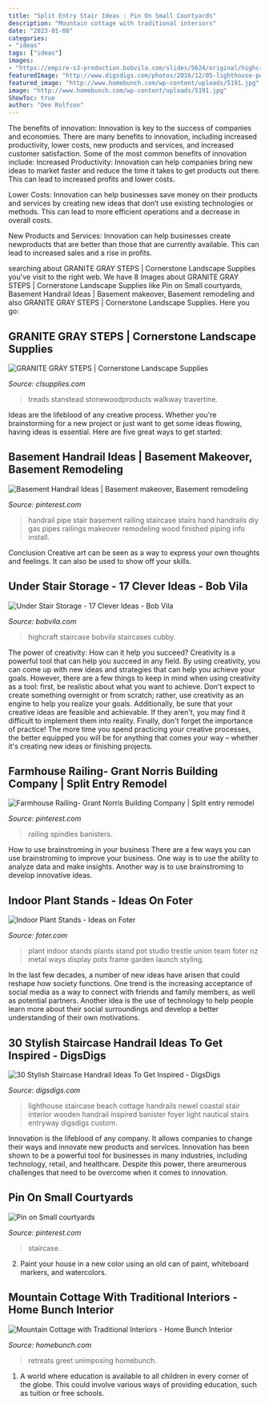 ```yaml
---
title: "Split Entry Stair Ideas : Pin On Small Courtyards"
description: "Mountain cottage with traditional interiors"
date: "2023-01-08"
categories:
- "ideas"
tags: ["ideas"]
images:
- "https://empire-s3-production.bobvila.com/slides/5624/original/highcraft_shelves_under_stairs.jpg?1553805206"
featuredImage: "http://www.digsdigs.com/photos/2016/12/05-lighthouse-post-and-wooden-handrails-for-a-beach-cottage.jpg"
featured_image: "http://www.homebunch.com/wp-content/uploads/5191.jpg"
image: "http://www.homebunch.com/wp-content/uploads/5191.jpg"
ShowToc: true
author: "Dee Rolfson"
---
```



The benefits of innovation:
Innovation is key to the success of companies and economies. There are many benefits to innovation, including increased productivity, lower costs, new products and services, and increased customer satisfaction. Some of the most common benefits of innovation include: 
Increased Productivity: Innovation can help companies bring new ideas to market faster and reduce the time it takes to get products out there. This can lead to increased profits and lower costs. 

Lower Costs: Innovation can help businesses save money on their products and services by creating new ideas that don’t use existing technologies or methods. This can lead to more efficient operations and a decrease in overall costs. 

New Products and Services: Innovation can help businesses create newproducts that are better than those that are currently available. This can lead to increased sales and a rise in profits.

	

		
searching about GRANITE GRAY STEPS | Cornerstone Landscape Supplies you've visit to the right web. We have 8 Images about GRANITE GRAY STEPS | Cornerstone Landscape Supplies like Pin on Small courtyards, Basement Handrail Ideas | Basement makeover, Basement remodeling and also GRANITE GRAY STEPS | Cornerstone Landscape Supplies. Here you go:
		
    
## GRANITE GRAY STEPS | Cornerstone Landscape Supplies

<img loading=lazy src="https://gaunte-wp.s3.amazonaws.com/cls237/uploads/2020/03/granite-steps-600x704.jpg" onerror="this.onerror=null;this.src='https://tse2.mm.bing.net/th?id=OIP.qvTAOh7wsZ8-6lvuERw-pgHaIs&amp;pid=15.1';" alt="GRANITE GRAY STEPS | Cornerstone Landscape Supplies">

_Source: clsupplies.com_

>treads stanstead stonewoodproducts walkway travertine. 

	

Ideas are the lifeblood of any creative process. Whether you're brainstorming for a new project or just want to get some ideas flowing, having ideas is essential. Here are five great ways to get started: 

    
## Basement Handrail Ideas | Basement Makeover, Basement Remodeling

<img loading=lazy src="https://i.pinimg.com/736x/9e/c3/56/9ec3561193af20a97f9373709c665e3a.jpg" onerror="this.onerror=null;this.src='https://tse4.mm.bing.net/th?id=OIP.6292wa0gMlCLNbdzE-JZgwHaJ3&amp;pid=15.1';" alt="Basement Handrail Ideas | Basement makeover, Basement remodeling">

_Source: pinterest.com_

>handrail pipe stair basement railing staircase stairs hand handrails diy gas pipes railings makeover remodeling wood finished piping info install. 

	

Conclusion
Creative art can be seen as a way to express your own thoughts and feelings. It can also be used to show off your skills.

    
## Under Stair Storage - 17 Clever Ideas - Bob Vila

<img loading=lazy src="https://empire-s3-production.bobvila.com/slides/5624/original/highcraft_shelves_under_stairs.jpg?1553805206" onerror="this.onerror=null;this.src='https://tse4.mm.bing.net/th?id=OIP.616fFtVoijyr0KsO64FpngHaFX&amp;pid=15.1';" alt="Under Stair Storage - 17 Clever Ideas - Bob Vila">

_Source: bobvila.com_

>highcraft staircase bobvila staircases cubby. 

	

The power of creativity: How can it help you succeed?
Creativity is a powerful tool that can help you succeed in any field. By using creativity, you can come up with new ideas and strategies that can help you achieve your goals. However, there are a few things to keep in mind when using creativity as a tool: first, be realistic about what you want to achieve. Don't expect to create something overnight or from scratch; rather, use creativity as an engine to help you realize your goals. Additionally, be sure that your creative ideas are feasible and achievable. If they aren't, you may find it difficult to implement them into reality. Finally, don't forget the importance of practice! The more time you spend practicing your creative processes, the better equipped you will be for anything that comes your way – whether it's creating new ideas or finishing projects.

    
## Farmhouse Railing- Grant Norris Building Company | Split Entry Remodel

<img loading=lazy src="https://i.pinimg.com/736x/38/6e/95/386e9506692754fe8273fdcd02909244.jpg" onerror="this.onerror=null;this.src='https://tse3.mm.bing.net/th?id=OIP.Kc0-tYTLJYO1xs1f7Jc9hgHaJ3&amp;pid=15.1';" alt="Farmhouse Railing- Grant Norris Building Company | Split entry remodel">

_Source: pinterest.com_

>railing spindles banisters. 

	

How to use brainstroming in your business
There are a few ways you can use brainstroming to improve your business. One way is to use the ability to analyze data and make insights. Another way is to use brainstroming to develop innovative ideas.

    
## Indoor Plant Stands - Ideas On Foter

<img loading=lazy src="https://foter.com/photos/title/indoor-plant-stands.jpg" onerror="this.onerror=null;this.src='https://tse1.mm.bing.net/th?id=OIP.Gg0OMAI5uFMC4rA2Y1kQoAHaLH&amp;pid=15.1';" alt="Indoor Plant Stands - Ideas on Foter">

_Source: foter.com_

>plant indoor stands plants stand pot studio trestle union team foter nz metal ways display pots frame garden launch styling. 

	

In the last few decades, a number of new ideas have arisen that could reshape how society functions. One trend is the increasing acceptance of social media as a way to connect with friends and family members, as well as potential partners. Another idea is the use of technology to help people learn more about their social surroundings and develop a better understanding of their own motivations.

    
## 30 Stylish Staircase Handrail Ideas To Get Inspired - DigsDigs

<img loading=lazy src="http://www.digsdigs.com/photos/2016/12/05-lighthouse-post-and-wooden-handrails-for-a-beach-cottage.jpg" onerror="this.onerror=null;this.src='https://tse2.mm.bing.net/th?id=OIP.IU1LBqhsaxrGIkg6GHBbdAHaKS&amp;pid=15.1';" alt="30 Stylish Staircase Handrail Ideas To Get Inspired - DigsDigs">

_Source: digsdigs.com_

>lighthouse staircase beach cottage handrails newel coastal stair interior wooden handrail inspired banister foyer light nautical stairs entryway digsdigs custom. 

	

Innovation is the lifeblood of any company. It allows companies to change their ways and innovate new products and services. Innovation has been shown to be a powerful tool for businesses in many industries, including technology, retail, and healthcare. Despite this power, there areumerous challenges that need to be overcome when it comes to innovation.

    
## Pin On Small Courtyards

<img loading=lazy src="https://i.pinimg.com/736x/39/0d/b3/390db33288a50ebfdd5ef5462143d19e.jpg" onerror="this.onerror=null;this.src='https://tse4.mm.bing.net/th?id=OIP.6X0f21GGJp_LlAGrq-PFcwHaLH&amp;pid=15.1';" alt="Pin on Small courtyards">

_Source: pinterest.com_

>staircase. 

	

2. Paint your house in a new color using an old can of paint, whiteboard markers, and watercolors.

    
## Mountain Cottage With Traditional Interiors - Home Bunch Interior

<img loading=lazy src="http://www.homebunch.com/wp-content/uploads/5191.jpg" onerror="this.onerror=null;this.src='https://tse2.mm.bing.net/th?id=OIP.bH89qtFaDkggYQK4ev1gcwHaJ8&amp;pid=15.1';" alt="Mountain Cottage with Traditional Interiors - Home Bunch Interior">

_Source: homebunch.com_

>retreats greet unimposing homebunch. 

	

1. A world where education is available to all children in every corner of the globe. This could involve various ways of providing education, such as tuition or free schools. 

